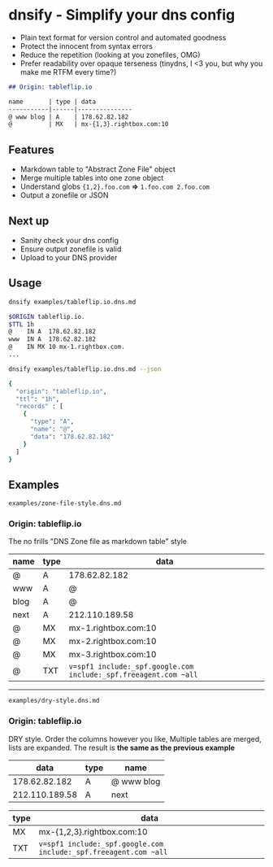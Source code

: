 # dnsify - Simplify your dns config

- Plain text format for version control and automated goodness
- Protect the innocent from syntax errors
- Reduce the repetition (looking at you zonefiles, OMG)
- Prefer readability over opaque terseness (tinydns, I <3 you, but why you make me RTFM every time?)

```markdown
## Origin: tableflip.io

name       | type | data
-----------|------|---------------
@ www blog | A    | 178.62.82.182
@          | MX   | mx-{1,3}.rightbox.com:10
```

## Features

- Markdown table to "Abstract Zone File" object
- Merge multiple tables into one zone object
- Understand globs `{1,2}.foo.com` **=>** `1.foo.com 2.foo.com`
- Output a zonefile or JSON

## Next up
- Sanity check your dns config
- Ensure output zonefile is valid
- Upload to your DNS provider

## Usage

```sh
dnsify examples/tableflip.io.dns.md

$ORIGIN tableflip.io.
$TTL 1h
@    IN A  178.62.82.182
www  IN A  178.62.82.182
@    IN MX 10 mx-1.rightbox.com.
...

dnsify examples/tableflip.io.dns.md --json

{
  "origin": "tableflip.io",
  "ttl": "1h",
  "records" : [
    {
      "type": "A",
      "name": "@",
      "data": "178.62.82.182"
    }
  ]
}
```

## Examples

`examples/zone-file-style.dns.md`

### Origin: tableflip.io

The no frills "DNS Zone file as markdown table" style

name      | type | data
----------|------|---------------
@         | A    | 178.62.82.182
www       | A    | @
blog      | A    | @
next      | A    | 212.110.189.58
@         | MX   | mx-1.rightbox.com:10
@         | MX   | mx-2.rightbox.com:10
@         | MX   | mx-3.rightbox.com:10
@         | TXT  | `v=spf1 include:_spf.google.com include:_spf.freeagent.com ~all`


---

`examples/dry-style.dns.md`

### Origin: tableflip.io

DRY style. Order the columns however you like, Multiple tables are merged, lists are expanded.
The result is **the same as the previous example**

data           | type | name
-------------- |------|--------------
178.62.82.182  | A    | @ www blog
212.110.189.58 | A    | next

type | data
-----|------
MX   | mx-{1,2,3}.rightbox.com:10
TXT  | `v=spf1 include:_spf.google.com include:_spf.freeagent.com ~all`
